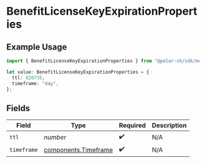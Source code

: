 # BenefitLicenseKeyExpirationProperties

## Example Usage

```typescript
import { BenefitLicenseKeyExpirationProperties } from "@polar-sh/sdk/models/components";

let value: BenefitLicenseKeyExpirationProperties = {
  ttl: 820735,
  timeframe: "day",
};
```

## Fields

| Field                                                        | Type                                                         | Required                                                     | Description                                                  |
| ------------------------------------------------------------ | ------------------------------------------------------------ | ------------------------------------------------------------ | ------------------------------------------------------------ |
| `ttl`                                                        | *number*                                                     | :heavy_check_mark:                                           | N/A                                                          |
| `timeframe`                                                  | [components.Timeframe](../../models/components/timeframe.md) | :heavy_check_mark:                                           | N/A                                                          |